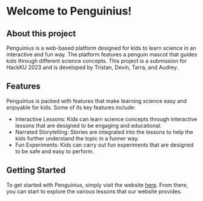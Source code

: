 <h1>Welcome to Penguinius!</h1>

<h2>About this project</h2>
Penguinius is a web-based platform designed for kids to learn science in an interactive and fun way. The platform features a penguin mascot that guides kids through different science concepts. This project is a submission for HackKU 2023 and is developed by Tristan, Devin, Tarra, and Audrey. 

<h2>Features</h2>
Penguinius is packed with features that make learning science easy and enjoyable for kids. Some of its key features include:
<ul>
<li>Interactive Lessons: Kids can learn science concepts through interactive lessons that are designed to be engaging and educational.</li>
<li>Narrated Storytelling: Stories are integrated into the lessons to help the kids further understand the topic in a funner way.</li>
<li>Fun Experiments: Kids can carry out fun experiments that are designed to be safe and easy to perform.</li>
</ul>

<h2>Getting Started</h2>
To get started with Penguinius, simply visit the website <a href = "http://penguinius.tech"> here</a>. From there, you can start to explore the various lessons that our website provides.

